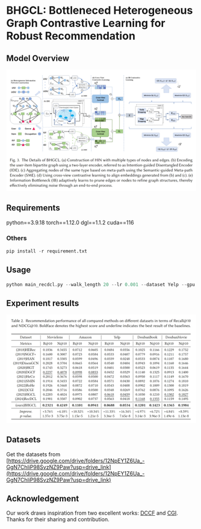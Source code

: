 # BHGCL: Bottleneced Heterogeneous Graph Contrastive Learning for Robust Recommendation
## Model Overview
![image](model.png)


## Requirements
python==3.9.18
torch==1.12.0
dgl==1.1.2
cuda==116

### Others
```python
pip install -r requirement.txt
```

## Usage
```python
python main_recdcl.py --walk_length 20 --lr 0.001 --dataset Yelp --gpu 0 --num_workers 12 --batch 10240 --cl_rate 0.09 --IB_rate 0.0002
```


## Experiment results
![image](result.png)


## Datasets
Get the datasets from [https://drive.google.com/drive/folders/12NpEY1Z6Ua_-GgN7ChliP98SvzNZ9Paw?usp=drive_link](https://drive.google.com/drive/folders/12NpEY1Z6Ua_-GgN7ChliP98SvzNZ9Paw?usp=drive_link)


## Acknowledgement
Our work draws inspiration from two excellent works: [DCCF](github.com/HKUDS/DCCF) and [CGI](github.com/weicy15/CGI).
Thanks for their sharing and contribution.





